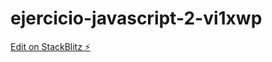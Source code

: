# ejercicio-javascript-2-vi1xwp

[Edit on StackBlitz ⚡️](https://stackblitz.com/edit/ejercicio-javascript-2-vi1xwp)